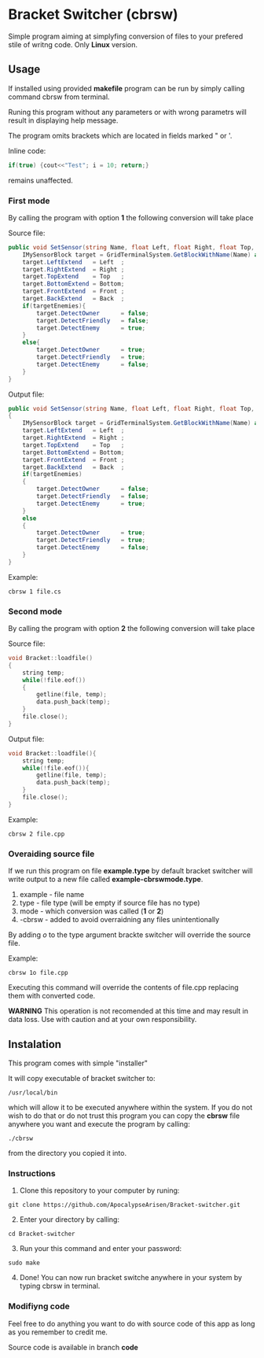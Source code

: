 # Bracket Switcher (cbrsw)

Simple program aiming at simplyfing conversion of files to your prefered stile of writng code. Only **Linux** version.

## Usage

If installed using provided **makefile** program can be run by simply calling command cbrsw from terminal.

Runing this program without any parameters or with wrong parametrs will result in displaying help message.

The program omits brackets which are located in fields marked " or '.

Inline code:

```cpp
if(true) {cout<<"Test"; i = 10; return;}
```

remains unaffected.

### First mode

By calling the program with option **1** the following conversion will take place

Source file:

```csharp
public void SetSensor(string Name, float Left, float Right, float Top, float Bottom, float Front, float Back, bool targetEnemies){
    IMySensorBlock target = GridTerminalSystem.GetBlockWithName(Name) as IMySensorBlock;
    target.LeftExtend   = Left  ;
    target.RightExtend  = Right ;
    target.TopExtend    = Top   ;
    target.BottomExtend = Bottom;
    target.FrontExtend  = Front ;
    target.BackExtend   = Back  ;
    if(targetEnemies){
        target.DetectOwner      = false;
        target.DetectFriendly	= false;
        target.DetectEnemy      = true;
    }
    else{
        target.DetectOwner      = true;
        target.DetectFriendly	= true;
        target.DetectEnemy      = false;
    }
}
```

Output file:

```csharp
public void SetSensor(string Name, float Left, float Right, float Top, float Bottom, float Front, float Back, bool targetEnemies)
{
    IMySensorBlock target = GridTerminalSystem.GetBlockWithName(Name) as IMySensorBlock;
    target.LeftExtend   = Left  ;
    target.RightExtend  = Right ;
    target.TopExtend    = Top   ;
    target.BottomExtend = Bottom;
    target.FrontExtend  = Front ;
    target.BackExtend   = Back  ;
    if(targetEnemies)
	{
        target.DetectOwner      = false;
        target.DetectFriendly	= false;
        target.DetectEnemy      = true;
    }
    else
	{
        target.DetectOwner      = true;
        target.DetectFriendly	= true;
        target.DetectEnemy      = false;
    }
}
```

Example:

```console
cbrsw 1 file.cs
```

### Second mode

By calling the program with option **2** the following conversion will take place

Source file:

```cpp
void Bracket::loadfile()
{
    string temp;
    while(!file.eof())
    {
        getline(file, temp);
        data.push_back(temp);
    }
    file.close();
}
```

Output file:

```cpp
void Bracket::loadfile(){
    string temp;
    while(!file.eof()){
        getline(file, temp);
        data.push_back(temp);
    }
    file.close();
}
```

Example:

```console
cbrsw 2 file.cpp
```

### Overaiding source file

If we run this program on file **example.type** by default bracket switcher will write output to a new file called **example-cbrswmode.type**.
1. example - file name
1. type - file type (will be empty if source file has no type)
1. mode - which conversion was called (**1** or **2**)
1. -cbrsw - added to avoid overraidning any files unintentionally

By adding *o* to the type argument brackte switcher will override the source file.

Example:

```console
cbrsw 1o file.cpp
```

Executing this command will override the contents of file.cpp replacing them with converted code.

**WARNING** This operation is not recomended at this time and may result in data loss. Use with caution and at your own responsibility.

## Instalation

This program comes with simple "installer" 

It will copy executable of bracket switcher to:

```console
/usr/local/bin
```

which will allow it to be executed anywhere within the system. If you do not wish to do that or do not trust this program you can copy the **cbrsw** file anywhere you want and execute the program by calling:

```console
./cbrsw 
```

from the directory you copied it into.

### Instructions

1. Clone this repository to your computer by runing:

```console
git clone https://github.com/ApocalypseArisen/Bracket-switcher.git
```

2. Enter your directory by calling:

```console
cd Bracket-switcher
```

3. Run your this command and enter your password:

```console
sudo make
```

4. Done! You can now run bracket switche anywhere in your system by typing cbrsw in terminal.

### Modifiyng code

Feel free to do anything you want to do with source code of this app as long as you remember to credit me.

Source code is available in branch **code**

